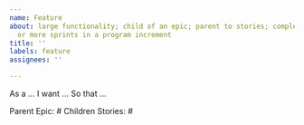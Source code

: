```yaml
---
name: Feature
about: large functionality; child of an epic; parent to stories; completed in one
  or more sprints in a program increment
title: ''
labels: feature
assignees: ''

---
```


As a ...
I want ...
So that ...

Parent Epic: #
Children Stories: #
